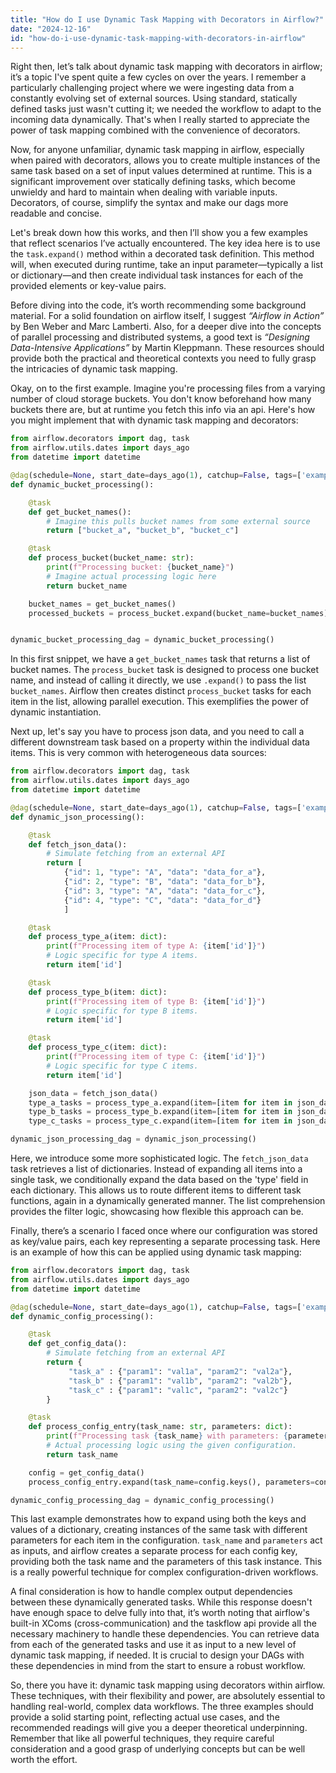 ```yaml
---
title: "How do I use Dynamic Task Mapping with Decorators in Airflow?"
date: "2024-12-16"
id: "how-do-i-use-dynamic-task-mapping-with-decorators-in-airflow"
---
```


Right then, let’s talk about dynamic task mapping with decorators in airflow; it’s a topic I've spent quite a few cycles on over the years. I remember a particularly challenging project where we were ingesting data from a constantly evolving set of external sources. Using standard, statically defined tasks just wasn't cutting it; we needed the workflow to adapt to the incoming data dynamically. That's when I really started to appreciate the power of task mapping combined with the convenience of decorators.

Now, for anyone unfamiliar, dynamic task mapping in airflow, especially when paired with decorators, allows you to create multiple instances of the same task based on a set of input values determined at runtime. This is a significant improvement over statically defining tasks, which become unwieldy and hard to maintain when dealing with variable inputs. Decorators, of course, simplify the syntax and make our dags more readable and concise.

Let's break down how this works, and then I’ll show you a few examples that reflect scenarios I’ve actually encountered. The key idea here is to use the `task.expand()` method within a decorated task definition. This method will, when executed during runtime, take an input parameter—typically a list or dictionary—and then create individual task instances for each of the provided elements or key-value pairs.

Before diving into the code, it’s worth recommending some background material. For a solid foundation on airflow itself, I suggest *“Airflow in Action”* by Ben Weber and Marc Lamberti. Also, for a deeper dive into the concepts of parallel processing and distributed systems, a good text is *“Designing Data-Intensive Applications”* by Martin Kleppmann. These resources should provide both the practical and theoretical contexts you need to fully grasp the intricacies of dynamic task mapping.

Okay, on to the first example. Imagine you're processing files from a varying number of cloud storage buckets. You don't know beforehand how many buckets there are, but at runtime you fetch this info via an api. Here's how you might implement that with dynamic task mapping and decorators:

```python
from airflow.decorators import dag, task
from airflow.utils.dates import days_ago
from datetime import datetime

@dag(schedule=None, start_date=days_ago(1), catchup=False, tags=['example'])
def dynamic_bucket_processing():

    @task
    def get_bucket_names():
        # Imagine this pulls bucket names from some external source
        return ["bucket_a", "bucket_b", "bucket_c"]

    @task
    def process_bucket(bucket_name: str):
        print(f"Processing bucket: {bucket_name}")
        # Imagine actual processing logic here
        return bucket_name

    bucket_names = get_bucket_names()
    processed_buckets = process_bucket.expand(bucket_name=bucket_names)


dynamic_bucket_processing_dag = dynamic_bucket_processing()
```

In this first snippet, we have a `get_bucket_names` task that returns a list of bucket names. The `process_bucket` task is designed to process one bucket name, and instead of calling it directly, we use `.expand()` to pass the list `bucket_names`. Airflow then creates distinct `process_bucket` tasks for each item in the list, allowing parallel execution. This exemplifies the power of dynamic instantiation.

Next up, let's say you have to process json data, and you need to call a different downstream task based on a property within the individual data items. This is very common with heterogeneous data sources:

```python
from airflow.decorators import dag, task
from airflow.utils.dates import days_ago
from datetime import datetime

@dag(schedule=None, start_date=days_ago(1), catchup=False, tags=['example'])
def dynamic_json_processing():

    @task
    def fetch_json_data():
        # Simulate fetching from an external API
        return [
            {"id": 1, "type": "A", "data": "data_for_a"},
            {"id": 2, "type": "B", "data": "data_for_b"},
            {"id": 3, "type": "A", "data": "data_for_c"},
            {"id": 4, "type": "C", "data": "data_for_d"}
            ]

    @task
    def process_type_a(item: dict):
        print(f"Processing item of type A: {item['id']}")
        # Logic specific for type A items.
        return item['id']

    @task
    def process_type_b(item: dict):
        print(f"Processing item of type B: {item['id']}")
        # Logic specific for type B items.
        return item['id']

    @task
    def process_type_c(item: dict):
        print(f"Processing item of type C: {item['id']}")
        # Logic specific for type C items.
        return item['id']

    json_data = fetch_json_data()
    type_a_tasks = process_type_a.expand(item=[item for item in json_data if item['type'] == "A"])
    type_b_tasks = process_type_b.expand(item=[item for item in json_data if item['type'] == "B"])
    type_c_tasks = process_type_c.expand(item=[item for item in json_data if item['type'] == "C"])

dynamic_json_processing_dag = dynamic_json_processing()
```

Here, we introduce some more sophisticated logic. The `fetch_json_data` task retrieves a list of dictionaries. Instead of expanding all items into a single task, we conditionally expand the data based on the 'type' field in each dictionary. This allows us to route different items to different task functions, again in a dynamically generated manner. The list comprehension provides the filter logic, showcasing how flexible this approach can be.

Finally, there’s a scenario I faced once where our configuration was stored as key/value pairs, each key representing a separate processing task. Here is an example of how this can be applied using dynamic task mapping:

```python
from airflow.decorators import dag, task
from airflow.utils.dates import days_ago
from datetime import datetime

@dag(schedule=None, start_date=days_ago(1), catchup=False, tags=['example'])
def dynamic_config_processing():

    @task
    def get_config_data():
        # Simulate fetching from an external API
        return {
             "task_a" : {"param1": "val1a", "param2": "val2a"},
             "task_b" : {"param1": "val1b", "param2": "val2b"},
             "task_c" : {"param1": "val1c", "param2": "val2c"}
        }

    @task
    def process_config_entry(task_name: str, parameters: dict):
        print(f"Processing task {task_name} with parameters: {parameters}")
        # Actual processing logic using the given configuration.
        return task_name

    config = get_config_data()
    process_config_entry.expand(task_name=config.keys(), parameters=config.values())

dynamic_config_processing_dag = dynamic_config_processing()
```

This last example demonstrates how to expand using both the keys and values of a dictionary, creating instances of the same task with different parameters for each item in the configuration. `task_name` and `parameters` act as inputs, and airflow creates a separate process for each config key, providing both the task name and the parameters of this task instance. This is a really powerful technique for complex configuration-driven workflows.

A final consideration is how to handle complex output dependencies between these dynamically generated tasks. While this response doesn't have enough space to delve fully into that, it’s worth noting that airflow's built-in XComs (cross-communication) and the taskflow api provide all the necessary machinery to handle these dependencies. You can retrieve data from each of the generated tasks and use it as input to a new level of dynamic task mapping, if needed. It is crucial to design your DAGs with these dependencies in mind from the start to ensure a robust workflow.

So, there you have it: dynamic task mapping using decorators within airflow. These techniques, with their flexibility and power, are absolutely essential to handling real-world, complex data workflows. The three examples should provide a solid starting point, reflecting actual use cases, and the recommended readings will give you a deeper theoretical underpinning. Remember that like all powerful techniques, they require careful consideration and a good grasp of underlying concepts but can be well worth the effort.
